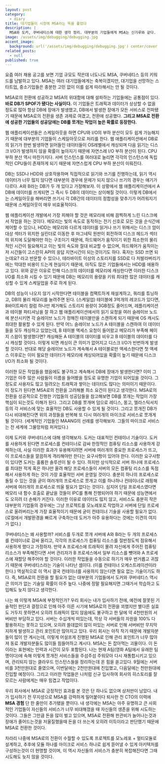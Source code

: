 ```yaml
---
layout: post
category:
  - diary
title: 대기업들이 시장에 MSA라는 독을 풀었다
description: |
  MSA와 도커, 쿠버네티스에 대한 생각 정리. 대부분의 기업들에게 MSA는 신기루와 같다.
image: /assets/img/debugging/debugging.jpg
accent_image:
  background: url('/assets/img/debugging/debugging.jpg') center/cover
related_posts:
  - null
published: true
---
```


요즘 여러 채용 공고를 보면 기업 규모도 작은데 너도나도 MSA, 쿠버네티스 등의 키워드를 남발하고 있다.
MSA는 여러 대기업들에게는 축복이겠지만, 대기업을 선망하는 스타트업, 중소기업들은 충분한 고민 없이 이를 쉽게 따라해서는 안 될 것이다.

MSA로의 전환에 성공하고 MSA의 위대함에 대해 설파하는 기업들에는 공통점이 있다. **바로 DB가 SPOF가 됐다는 사실이다.** 이 기업들은 트래픽과 데이터가 상상할 수 없을 정도로 많아 항상 DB에 장애가 발생했고, DB에서 발생한 장애가 모든 서비스로 전파됐기 때문에 MSA로의 전환을 생존 과제로 여겼고, 전환에 성공했다. **그리고 MSA로 전환에 성공한 기업들의 성공담에는 DB를 쪼개는 작업이 높은 확률로 등장한다.**

웹 애플리케이션들은 스케일아웃을 하면 CPU와 I/O의 부하 분산이 모두 쉽게 가능해지기 때문에 대부분의 기업들이 스케일아웃으로 처리를 한다.
웹 애플리케이션에서 DB로의 읽기가 한번 발생하면 읽어들인 데이터들이 OS레벨에서 캐싱되며 다음 읽기는 디스크 I/O가 발생하지 않을 확률이 높아지기 때문에 자연스레 I/O 부하 분산이 된다.
CPU 부하 분산 역시 마찬가지다. 서버 인스턴스를 여러대로 늘리면 각각의 인스턴스에 독립적인 CPU들이 존재하게 되기 때문에 자연스럽게 CPU 부하 분산이 이뤄진다.

DB는 SSD나 HDD와 상호작용하며 직접적으로 읽기와 쓰기를 진행하는데, 읽기 역시 데이터가 너무 많지 않다면 대부분의 경우에 문제가 되지 않으나 쓰기의 경우는 얘기가 다르다.
A와 B라는 DB가 두 개 있다고 가정해보자. 이 상황에서 웹 애플리케이션에서 A DB에 데이터를 쓰게되면 그 즉시 두 DB의 데이터는 상이해질 것이다. 
이렇게 DB에서는 스케일아웃을 해버리면 쓰기시 각 DB간의 데이터의 정합성을 맞추기가 어려워지기 때문에 스케일아웃이 매우 비효율적이다.

웹 애플리케이션 개발에서 가장 피해야 할 것은 메모리에 비해 끔찍하게 느린 디스크에서 작업을 하는 것이다.
메모리는 빛의 속도로 동작하는 전기 신호로 모든 것을 순식간에 제어할 수 있으나, HDD는 메모리와 다르게 데이터를 읽거나 쓰기 위해서는 디스크 암이 대상 섹터가 위치한 실린더로 이동한 후 마그네틱 원판이 회전하여 디스크 헤드가 섹터의 위치에 도달해야만 하는 구조이기 때문에, 하드웨어가 움직이기 위한 최소한의 물리적인 시간이 필요해지고 이는 빛의 속도와 절대 비교할 수 없으며, 하드웨어가 움직이는 저 시간들이 고스란히 API의 응답 지연시간이 되는것이기도 하다. 혹자는 SSD 쓰면 되는데요? 라고 반문할 수 있으나, 테라바이트 이상의 스토리지를 SSD로 다 처발라버리기에는 막대한 비용이 드는게 현실이기 때문에, 아직도 많은 기업들에서는 HDD를 애용하고 있다. 위와 같은 이유로 인해 디스크의 데이터를 메모리에 캐싱한다면 이러한 디스크 I/O를 최소화 시킬 수 있기 때문에 DB는 메모리의 용량을 키워 최대한 많은 데이터를 캐싱할 수 있게 스케일업을 주로 하게 된다.

DB의 성능이 나오지 않기 시작한다면 테이블을 컴팩트하게 재설계하고, 쿼리를 튜닝하고, DB의 물리 메모리를 늘려주면 된다. (스케일업)
테이블에 3억개의 레코드가 있다면, 8바이트짜리 컬럼 하나만 제거해도 스토리지 용량이 3GB정도 줄어드며, 레플리케이션과 테이블 파티셔닝을 잘 하고 웹 애플리케이션에서의 읽기 요청을 여러 슬레이브 노드에 분산시키면 각 슬레이브 노드가 정해진 테이블만을 스캔하게 되기 때문에 OS 캐시도 최대한 활용할 수 있게 된다.
만약 어느 슬레이브 노드가 A 테이블을 스캔하여 이 데이터들을 모두 캐싱하고 있었는데, B 테이블 액세스 요청이 들어왔고 메모리가 부족해 페이지 스왑이 발생했다면? 캐싱해둔 A 테이블의 데이터를 비우고 B 테이블의 데이터를 다시 캐싱할 것이다. 이렇게 되면 캐싱이 큰 의미가 없어지고 디스크 I/O가 빈번하게 발생 할 것이다. 반대로 해당 슬레이브 노드가 계속해서 A 테이블로만 액세스한다면 첫 액세스 이후로는 이미 필요한 데이터가 메모리에 캐싱되어있을 확률이 높기 때문에 디스크 I/O가 최소화 될 것이다. 

이러한 모든 작업들을 했음에도 불구하고 계속해서 DB에 장애가 발생한다면? 이미 그 기업은 아주 많은 사람들이 이름을 들어봤을 정도로 유명한 기업이 되어있을 것이다.
그 정도로 사용자도 많고 밀려오는 트래픽과 쌓이는 데이터도 많다는 의미이기 때문이다. 이 정도가 된다면 MSA로의 전환을 고려해볼 최소 요건이 된다고 생각한다.
MSA로의 전환을 성공적으로 진행한 기업들의 성공담들을 참고해보면 DB를 쪼개는 작업이 가장 핵심이 되는것도 이해가 된다. 그리고 DB를 쪼개며 덤으로 레디스, 몽고, 엘라스틱서치 등의 각 서비스에 맞는 효율적인 DB도 사용할 수 있게 될 것이다.
그리고 쪼개진 DB가 다시 비대해진다면 위의 과정들을 반복해 또 다시 여러개의 마이크로 서비스로 쪼개게 될 것이다. (세계적인 기업들인 MAANG의 선례를 생각해보자. 그들의 마이크로 서비스는 전 세계에 그물망처럼 퍼져있다.)

이제 도커와 쿠버네티스에 대해 생각해보자.
도커는 대표적인 컨테이너 기술이다. 도커를 사용하게 된다면 프로세스를 컨테이너로 감싸 한정적인 컴퓨팅 리소스를 사용하게 강제하는데, 사실 이러한 효과가 유용해지려면 서버에 여러개의 중요한 프로세스가 뜨고, 이 프로세스들을 깔끔하게 격리해야만 한다는 요구사항이 있어야 한다. 이러한 요구사항이 있다면 도커는 훌륭한 솔루션이 될 수 있다. 하지만 상식적으로 서버 하나에 프로세스를 최대한 적게 혹은 하나만 올려 해당 프로세스들이 서버의 모든 컴퓨팅 리소스를 독점해서 사용하게 하는 것이 가장 효율적인 서버 운영일 것이다.
충분히 하나의 프로세스로 돌릴 수 있는 것을 굳이 여러개의 프로세스로 쪼개고 이를 하나하나 컨테이너로 래핑해 서버에 여러개의 프로세스로 띄울 필요가 없다는 것이다. 심지어 단일 프로세스였다면 메모리 내 함수 호출로 끝났을 것들이 IPC를 통해 진행되어야 하기 때문에 성능면에서도 오히려 더 손해가 커진다.
이러한 이유로 데이터도 많지 않고, 서비스도 충분히 작은 대부분의 기업들의 경우에는 그냥 프로젝트를 모노레포로 작업하고 서버에 단일 프로세스로 올려버리는게 가장 효율적이기 때문에 굳이 컨테이너 기술을 사용할 필요가 없다.
(로컬에서 개발환경을 빠르게 구축하는데 도커가 아주 유용하다는 것에는 이견의 여지가 없다.)

쿠버네티스는 왜 사용할까? 서비스를 두개로 쪼개 서버에 A와 B라는 두 개의 프로세스를 컨테이너로 감싸 올리고, 각각의 프로세스가 컴퓨팅 리소스를 절반정도씩 점유해서 사용하게 했다고 가정하자.
만약 A 프로세스에 트래픽이 몰려 자신에게 주어진 컴퓨팅 리소스가 부족해진다면 서버 관리자가 B 프로세스에서 일부 리소스를 뺏어와 A 프로세스에 재할당 해주어야 할 것이다.
이러한 작업들을 수동으로 하기가 매우 번거롭고 귀찮기 때문에 쿠버네티스라는 기술이 나타난 셈이다. (이를 컨테이너 오케스트레이션이라 한다.)
역설적으로 이 역시 결국 컨테이너를 사용하지 않는다면 필요 없는 기술이기도 하다. 즉, MSA로의 전환을 할 필요가 없는 대부분의 기업들에서 도커와 쿠버네티스 역시 큰 의미가 없는 기술일 확률이 아주 높다.
나중에 정말 필요해지면 그때가서 학습하고 도입해도 늦지 않다고 생각한다.

나는 왜 이렇게 MSA에 부정적인가? 우리 회사는 내가 입사하기 전에, 예전에 잘못된 기술적인 판단과 결정으로 인해 아주 이른 시기에 MSA로의 전환을 꾀했지만 별다른 실효도 거두지 못하면서 오히려 트래픽이 많지 않음에도 불구하고 한 달에 약 4천만원의 서버비만 부담하고 있다. 서버는 수십개씩 떠있는데, 막상 각 서버들의 자원을 100% 다 활용하지는 못하고 있으며, 오히려 쓸데없이 많이 떠있는 서버로 인해 서버비만 무지막지하게 발생하고 관리 포인트만 많아지고 있다. 우리 회사는 아직 작기 때문에 개발자분들이 많이 안 계시는데, 이렇게 어설프게 진행된 MSA로 인해 관리 포인트가 너무 많아져 동료 개발자분들도 많이들 힘들어하고 계시다. MSA는 돈 잡아먹는 괴물이다. 이 돈이라는 표현에는 인력과 시간이 모두 포함된다. 나는 현재 A팀(영화 A팀에서 유래한 팀명이다)에 속해 이렇게 쪼개진 서비스들을 주섬주섬 주워모아 다시 재통합시키고 있으며, 관리되지 않는 클라우드 인스턴스들을 정리하는데 온 힘을 쏟고있다. 9월에는 서버비를 3천만원대로 줄였으며, 이번달에는 2천만원대에 진입했고, 다음달에는 천만원대에 진입할 예정이다. 그리고 이러한 작업들은 나처럼 신규 입사하여 회사의 히스토리를 잘 모르는 사람에게는 매우 힘겹고  작업이다.

우리 회사에서 MSA로 긍정적인 효과를 본 것은 단 하나도 없으며 상처만이 남았다. 내가 입사하기 전 무지성으로 MSA를 강력하게 밀어붙이다 퇴사한 전 CTO의 이력에 **MSA 경험** 단 한 줄만이 추가됐을 뿐이다. 내 생각에는 MSA는 아주 유명하고 큰 사회적인 기업들이 자신들의 서비스가 너무 비대해졌을 때 자신들의 생존을 위해 시도하는 것이다. 그들은 그만큼 돈을 많이 벌고 있으며, MSA로 전환해 판관비가 늘어나는것과 장애가 줄어드는것을 저울질했을때 돈을 더 쓰는게 오히려 이득이라고 판단했기 때문에 MSA로 전환한 것이다.

차라리 나중에 MSA로의 전환이 수월할 수 있도록 프로젝트를 모노레포 + 멀티모듈로 설계하고, 추후에 모듈 하나를 마이크로 서비스 하나로 쉽게 뜯어낼 수 있게 아키텍처를 구성하는것이 더 현명할 것이며, 이 역시 자신들의 서비스가 충분히 복잡해진다면 그때 시도해도 늦지 않을 것이다.



